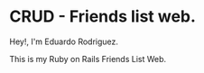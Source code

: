 # CRUD - Friends list web.

Hey!, I'm Eduardo Rodriguez.

This is my Ruby on Rails Friends List Web.
